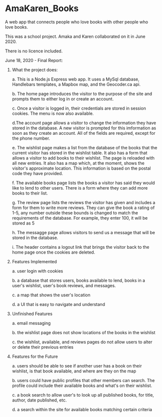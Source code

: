 # AmaKaren_Books

A web app that connects people who love books with other people who love books.

This was a school project. Amaka and Karen collaborated on it in June 2020.

There is no licence included.

June 18, 2020 - Final Report:

1. What the project does:

   a. This is a Node.js Express web app. It uses a MySql database, Handlebars templates, a Mapbox map, and the Geocoder.ca api.

   b. The home page introduces the visitor to the purpose of the site and prompts them to either log in or create an account.

   c. Once a visitor is logged in, their credentials are stored in session cookies. The menu is now also available.

   d.The account page allows a visitor to change the information they have stored in the database. A new visitor is prompted for this imformation as soon as they create an account. All of the fields are required, except for the phone number.

   e. The wishlist page makes a list from the database of the books that the current visitor has stored in the wishlist table. It also has a form that allows a visitor to add books to their wishlist. The page is reloaded with all new entries. It also has a map which, at the moment, shows the visitor's approximate location. This information is based on the postal code they have provided.

   f. The available books page lists the books a visitor has said they would like to lend to other users. There is a form where they can add more books to their list.

   g. The review page lists the reviews the visitor has given and includes a form for them to write more reviews. They can give the book a rating of 1-5, any number outside these bounds is changed to match the requirements of the database. For example, they enter 100, it will be stored as 5

   h. The messagge page allows visitors to send us a message that will be stored in the database.

   i. The header contains a logout link that brings the visitor back to the home page once the cookies are deleted.
   

2. Features Implemented

   a. user login with cookies
   
   b. a database that stores users, books available to lend, books in a user's wishlist, user's book reviews, and messages.  
   
   c. a map that shows the user's location
   
   d. a UI that is easy to navigate and understand
   

3. Unfinished Features

   a. email messaging
   
   b. the wishlist page does not show locations of the books in the wishlist
   
   c. the wishlist, available, and reviews pages do not allow users to alter or delete their previous entries
   

4. Features for the Future

   a. users should be able to see if another user has a book on their wishlist, is that book available, and where are they on the map
   
   b. users could have public profiles that other members can search. The profile could include their available books and what's on their wishlist.
   
   c. a book search to allow user's to look up all published books, for title, author, date published, etc.
   
   d. a search within the site for available books matching certain criteria
